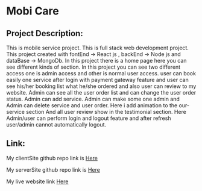 # Mobi Care

## Project Description:

This is mobile service project. This is full stack web development project. This project created with fontEnd -> React js , backEnd -> Node js and dataBase -> MongoDb. 
In this project there is a home page here you can see different kinds of section. In this project you can see two different access one is admin access and other is normal user access. user can book easily one service after login with payment gateway feature and user can see his/her booking list what he/she ordered and also user can review to my website. Admin can see all the user order list and can change the user order status. Admin can add service. Admin can make some one admin and Admin can delete service and user order.
Here i add animation to the our-service section And all user review show in the testimonial section. Here Admin/user can perform login and logout feature and after refresh user/admin cannot automatically logout. 


## Link:

My clientSite github repo link is [Here](https://github.com/Arifuzzaman-Nishan/Mobi-Care-Client)

My serverSite github repo link is [Here](https://github.com/Arifuzzaman-Nishan/Mobi-Care-Server)

My live website link [Here](https://mobi-care-2a942.web.app/)
